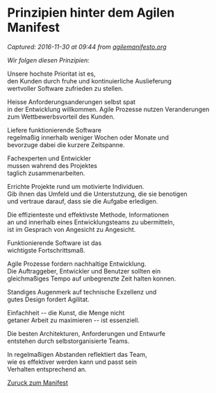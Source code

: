 # Prinzipien hinter dem Agilen Manifest

_Captured: 2016-11-30 at 09:44 from [agilemanifesto.org](http://agilemanifesto.org/iso/de/principles.html)_

_Wir folgen diesen Prinzipien:_

Unsere hochste Prioritat ist es,  
den Kunden durch fruhe und kontinuierliche Auslieferung  
wertvoller Software zufrieden zu stellen.

Heisse Anforderungsanderungen selbst spat  
in der Entwicklung willkommen. Agile Prozesse nutzen Veranderungen  
zum Wettbewerbsvorteil des Kunden.

Liefere funktionierende Software  
regelmaßig innerhalb weniger Wochen oder Monate und  
bevorzuge dabei die kurzere Zeitspanne.

Fachexperten und Entwickler  
mussen wahrend des Projektes  
taglich zusammenarbeiten.

Errichte Projekte rund um motivierte Individuen.  
Gib ihnen das Umfeld und die Unterstutzung, die sie benotigen  
und vertraue darauf, dass sie die Aufgabe erledigen.

Die effizienteste und effektivste Methode, Informationen  
an und innerhalb eines Entwicklungsteams zu ubermitteln,  
ist im Gesprach von Angesicht zu Angesicht.

Funktionierende Software ist das  
wichtigste Fortschrittsmaß.

Agile Prozesse fordern nachhaltige Entwicklung.  
Die Auftraggeber, Entwickler und Benutzer sollten ein  
gleichmaßiges Tempo auf unbegrenzte Zeit halten konnen.

Standiges Augenmerk auf technische Exzellenz und  
gutes Design fordert Agilitat.

Einfachheit -- die Kunst, die Menge nicht  
getaner Arbeit zu maximieren -- ist essenziell.

Die besten Architekturen, Anforderungen und Entwurfe  
entstehen durch selbstorganisierte Teams.

In regelmaßigen Abstanden reflektiert das Team,  
wie es effektiver werden kann und passt sein  
Verhalten entsprechend an.

[Zuruck zum Manifest](http://agilemanifesto.org/iso/de/manifesto.html)
